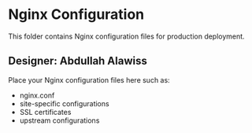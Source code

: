 # Nginx Configuration

This folder contains Nginx configuration files for production deployment.

## Designer: Abdullah Alawiss

Place your Nginx configuration files here such as:
- nginx.conf
- site-specific configurations
- SSL certificates
- upstream configurations

